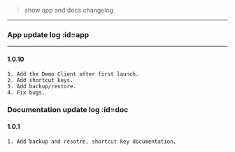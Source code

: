 > show app and docs changelog

---

### App update log :id=app

---

#### 1.0.10


```
1. Add the Demo Client after first launch.
2. Add shortcut keys.
3. Add backup/restore.
4. Fix bugs.
```


### Documentation update log :id=doc

#### 1.0.1

```
1. Add backup and resotre, shortcut key documentation.
```
